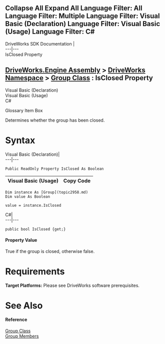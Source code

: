 Collapse All Expand All Language Filter: All  Language Filter: Multiple  Language Filter: Visual Basic (Declaration) Language Filter: Visual Basic (Usage) Language Filter: C#  
---  
DriveWorks SDK Documentation  |   
---|---  
IsClosed Property   
  
[DriveWorks.Engine Assembly](topic2156.md) > [DriveWorks Namespace](topic2159.md) > [Group Class](topic2958.md) : IsClosed Property  
---  
  
Visual Basic (Declaration)    
Visual Basic (Usage)    
C# 

Glossary Item Box

Determines whether the group has been closed. 

# Syntax

Visual Basic (Declaration)|   
---|---  
      
    
    Public ReadOnly Property IsClosed As Boolean  
  
Visual Basic (Usage)| Copy Code  
---|---  
      
    
    Dim instance As [Group](topic2958.md)
    Dim value As Boolean
     
    value = instance.IsClosed  
  
C#|   
---|---  
      
    
    public bool IsClosed {get;}  
  
#### Property Value

True if the group is closed, otherwise false.

# Requirements

**Target Platforms:** Please see DriveWorks software prerequisites.

# See Also

#### Reference

[Group Class](topic2958.md)   
[Group Members](topic2959.md)


